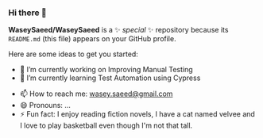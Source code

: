 ### Hi there 👋


**WaseySaeed/WaseySaeed** is a ✨ _special_ ✨ repository because its `README.md` (this file) appears on your GitHub profile.

Here are some ideas to get you started:

- 🔭 I’m currently working on Improving Manual Testing 
- 🌱 I’m currently learning Test Automation using Cypress
<!-- 👯 I’m looking to collaborate on ... 
- 🤔 I’m looking for help with ...
- 💬 Ask me about ... -->
- 📫 How to reach me: wasey.saeed@gmail.com
- 😄 Pronouns: ...
- ⚡ Fun fact: I enjoy reading fiction novels, I have a cat named velvee and I love to play basketball even though I'm not that tall.

